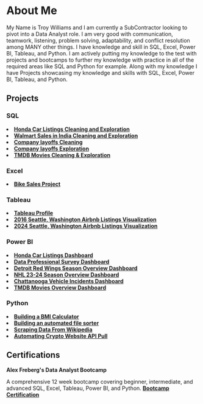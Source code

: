 <h1><b>About Me</b></h1>

My Name is Troy Williams and I am currently a SubContractor looking to pivot into a Data Analyst role. I am very good with communication, teamwork, listening, problem solving, adaptability, and conflict resolution among MANY other things. I have knowledge and skill in 
SQL, Excel, Power BI, Tableau, and Python. I am actively putting my knowledge to the test with projects and bootcamps to further my knowledge with practice in all of the required areas like SQL and Python for example. Along with my knowledge
I have Projects showcasing my knowledge and skills with SQL, Excel, Power BI, Tableau, and Python.
<h2>Projects</h2>
<h3>SQL</h3> 
<p>
  <li><b><a href="https://github.com/TroyWilliams0/Data-Analyst-Projects/blob/main/Honda%20Car%20Sales%20Data%20Cleaning%20and%20Exploration.sql"> Honda Car Listings Cleaning and Exploration </a></b></li>
  <li><b><a href = "https://github.com/TroyWilliams0/Data-Analyst-Projects/blob/main/SQL%20Walmart%20Sales%20Data%20Analysis%20Project.sql"> Walmart Sales in India Cleaning and Exploration</a></b></li>
  <li><b><a href= "https://github.com/TroyWilliams0/Data-Analyst-Projects/blob/main/World%20Layoffs%20Data%20Cleaning%20Project.sql"> Company layoffs Cleaning</a></b></li>
  <li><b><a href = "https://github.com/TroyWilliams0/Data-Analyst-Projects/blob/main/World%20Layoffs%20Data%20Exploration%20Project.sql"> Company layoffs Exploration</a></b></li>
  <li><b><a href = "https://github.com/TroyWilliams0/Data-Analyst-Projects/blob/main/TMDB%20movies%20Cleaning%20and%20Exploration%20%20Project.sql" > TMDB Movies Cleaning & Exploration </a></b></li>
</p>
<h3>Excel</h3> 
<p>
  <li><b><a href = "https://github.com/TroyWilliams0/Data-Analyst-Projects/blob/main/Bike%20Sales%20Project%20in%20Excel.xlsx"> Bike Sales Project</a></b></li>
</p>
<h3>Tableau</h3> 
<p>
  <li><b><a href = "https://public.tableau.com/app/profile/troy.williams6733/vizzes"> Tableau Profile </a></b></li>
  <li><b><a href = "https://public.tableau.com/app/profile/troy.williams6733/viz/2016SeattleAirbnbListingsProject/Dashboard1" > 2016 Seattle, Washington Airbnb Listings Visualization</a></b></li>
  <li><b><a href = "https://public.tableau.com/app/profile/troy.williams6733/viz/Washington2024AirbnbProject/Dashboard1" > 2024 Seattle, Washington Airbnb Listings Visualization</a></b></li>
</p>
<h3>Power BI</h3> 
<p>
  <li><b><a href = "https://github.com/TroyWilliams0/Data-Analyst-Projects/blob/main/Power%20BI%20Honda%20Car%20Listings%20Dashboard.pdf" target="_blank"> Honda Car Listings Dashboard </a></b></li>
  <li><b><a href = "https://github.com/TroyWilliams0/Data-Analyst-Projects/blob/main/Power%20BI%20Data%20Professional%20Survey%20Breakdown%20Project.pdf"> Data Professional Survey Dashboard </a></b></li>
  <li><b><a href = "https://github.com/TroyWilliams0/Data-Analyst-Projects/blob/main/Power%20BI%20Detroit%20Red%20Wings%20NHL%20Season%20Overview.pdf"> Detroit Red Wings Season Overview Dashboard </a></b></li>
  <li><b><a href = "https://github.com/TroyWilliams0/Data-Analyst-Projects/blob/main/Power%20BI%20NHL%2023-24%20Season%20Overview%20Project.pdf" > NHL 23-24 Season Overview Dashboard </a></b></li>
  <li><b><a href = "https://github.com/TroyWilliams0/Data-Analyst-Projects/blob/main/Chattanooga%20Vehicle%20Incidents%20Visual.pdf" > Chattanooga Vehicle Incidents Dashboard </a></b></li>
  <li><b><a href = "https://github.com/TroyWilliams0/Data-Analyst-Projects/blob/main/TMDB%20Movies%20Visualization.pdf" > TMDB Movies Overview Dashboard </a></b></li>
</p>
<h3>Python</h3>
<p>
  <li><b><a href = "https://github.com/TroyWilliams0/Data-Analyst-Projects/blob/main/Python%20Project%20Building%20a%20BMI%20Calculator%20Project.ipynb"> Building a BMI Calculator</a></b></li>
  <li><b><a href = "https://github.com/TroyWilliams0/Data-Analyst-Projects/blob/main/Python%20Project%20Building%20an%20Automated%20File%20Sorter%20in%20File%20Explorer%20Project.ipynb"> Building an automated file sorter</a></b></li>
  <li><b><a href = "https://github.com/TroyWilliams0/Data-Analyst-Projects/blob/main/Python%20Project%20Scraping%20Data%20From%20A%20Real%20Website%20Project.ipynb"> Scraping Data From Wikipedia </a></b></li>
  <li><b><a href = "https://github.com/TroyWilliams0/Data-Analyst-Projects/blob/main/Python%20Project%20Automating%20Crypto%20Website%20API%20Pull%20Using%20Python.ipynb"> Automating Crypto Website API Pull </a></b></li>
</p>
<h2><b>Certifications</b></h2>
<b>Alex Freberg's Data Analyst Bootcamp</b> 
<p> A comprehensive 12 week bootcamp covering beginner, intermediate, and advanced SQL, Excel, Tableau, Power BI, and Python. <b> <a href = "https://github.com/TroyWilliams0/Data-Analyst-Projects/blob/main/Data%20Analytics%20Bootcamp%20Certification%20of%20Completion.jpg" target="_blank" rel="noopener noreferrer" >Bootcamp Certification</a> </p> </b>
